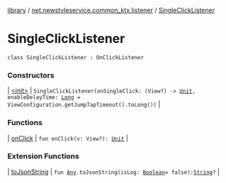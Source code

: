[library](../../index.md) / [net.newstyleservice.common_ktx.listener](../index.md) / [SingleClickListener](./index.md)

# SingleClickListener

`class SingleClickListener : OnClickListener`

### Constructors

| [&lt;init&gt;](-init-.md) | `SingleClickListener(onSingleClick: (View?) -> `[`Unit`](https://kotlinlang.org/api/latest/jvm/stdlib/kotlin/-unit/index.html)`, enableDelayTime: `[`Long`](https://kotlinlang.org/api/latest/jvm/stdlib/kotlin/-long/index.html)` = ViewConfiguration.getJumpTapTimeout().toLong())` |

### Functions

| [onClick](on-click.md) | `fun onClick(v: View?): `[`Unit`](https://kotlinlang.org/api/latest/jvm/stdlib/kotlin/-unit/index.html) |

### Extension Functions

| [toJsonString](../../net.newstyleservice.common_ktx.extension/kotlin.-any/to-json-string.md) | `fun `[`Any`](https://kotlinlang.org/api/latest/jvm/stdlib/kotlin/-any/index.html)`.toJsonString(isLog: `[`Boolean`](https://kotlinlang.org/api/latest/jvm/stdlib/kotlin/-boolean/index.html)` = false): `[`String`](https://kotlinlang.org/api/latest/jvm/stdlib/kotlin/-string/index.html)`?` |

